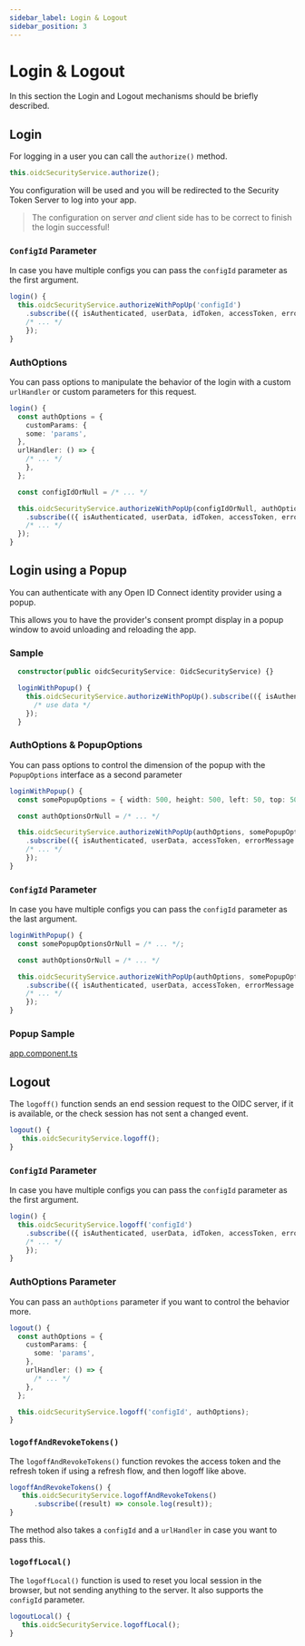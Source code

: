 ```yaml
---
sidebar_label: Login & Logout
sidebar_position: 3
---
```


# Login & Logout

In this section the Login and Logout mechanisms should be briefly described.

## Login

For logging in a user you can call the `authorize()` method.

```ts
this.oidcSecurityService.authorize();
```

You configuration will be used and you will be redirected to the Security Token Server to log into your app.

> The configuration on server _and_ client side has to be correct to finish the login successful!

### `ConfigId` Parameter

In case you have multiple configs you can pass the `configId` parameter as the first argument.

```ts
login() {
  this.oidcSecurityService.authorizeWithPopUp('configId')
    .subscribe(({ isAuthenticated, userData, idToken, accessToken, errorMessage }) => {
    /* ... */
    });
}
```

### AuthOptions

You can pass options to manipulate the behavior of the login with a custom `urlHandler` or custom parameters for this request.

```ts
login() {
  const authOptions = {
    customParams: {
    some: 'params',
  },
  urlHandler: () => {
    /* ... */
    },
  };

  const configIdOrNull = /* ... */

  this.oidcSecurityService.authorizeWithPopUp(configIdOrNull, authOptions)
    .subscribe(({ isAuthenticated, userData, idToken, accessToken, errorMessage }) => {
    /* ... */
  });
}

```

## Login using a Popup

You can authenticate with any Open ID Connect identity provider using a popup.

This allows you to have the provider's consent prompt display in a popup window to avoid unloading and reloading the app.

### Sample

```ts
  constructor(public oidcSecurityService: OidcSecurityService) {}

  loginWithPopup() {
    this.oidcSecurityService.authorizeWithPopUp().subscribe(({ isAuthenticated, userData, accessToken, errorMessage }) => {
      /* use data */
    });
  }
```

### AuthOptions & PopupOptions

You can pass options to control the dimension of the popup with the `PopupOptions` interface as a second parameter

```ts
loginWithPopup() {
  const somePopupOptions = { width: 500, height: 500, left: 50, top: 50 };

  const authOptionsOrNull = /* ... */

  this.oidcSecurityService.authorizeWithPopUp(authOptions, somePopupOptions)
    .subscribe(({ isAuthenticated, userData, accessToken, errorMessage }) => {
    /* ... */
    });
}
```

### `ConfigId` Parameter

In case you have multiple configs you can pass the `configId` parameter as the last argument.

```ts
loginWithPopup() {
  const somePopupOptionsOrNull = /* ... */;

  const authOptionsOrNull = /* ... */

  this.oidcSecurityService.authorizeWithPopUp(authOptions, somePopupOptions, 'configId')
    .subscribe(({ isAuthenticated, userData, accessToken, errorMessage }) => {
    /* ... */
    });
}
```

### Popup Sample

[app.component.ts](../../../../../projects/sample-code-flow-popup/src/app/app.component.ts)

## Logout

The `logoff()` function sends an end session request to the OIDC server, if it is available, or the check session has not sent a changed event.

```ts
logout() {
   this.oidcSecurityService.logoff();
}
```

### `ConfigId` Parameter

In case you have multiple configs you can pass the `configId` parameter as the first argument.

```ts
login() {
  this.oidcSecurityService.logoff('configId')
    .subscribe(({ isAuthenticated, userData, idToken, accessToken, errorMessage }) => {
    /* ... */
    });
}
```

### AuthOptions Parameter

You can pass an `authOptions` parameter if you want to control the behavior more.

```ts
logout() {
  const authOptions = {
    customParams: {
      some: 'params',
    },
    urlHandler: () => {
      /* ... */
    },
  };

  this.oidcSecurityService.logoff('configId', authOptions);
}
```

### `logoffAndRevokeTokens()`

The `logoffAndRevokeTokens()` function revokes the access token and the refresh token if using a refresh flow, and then logoff like above.

```ts
logoffAndRevokeTokens() {
   this.oidcSecurityService.logoffAndRevokeTokens()
      .subscribe((result) => console.log(result));
}
```

The method also takes a `configId` and a `urlHandler` in case you want to pass this.

### `logoffLocal()`

The `logoffLocal()` function is used to reset you local session in the browser, but not sending anything to the server. It also supports the `configId` parameter.

```ts
logoutLocal() {
   this.oidcSecurityService.logoffLocal();
}
```
